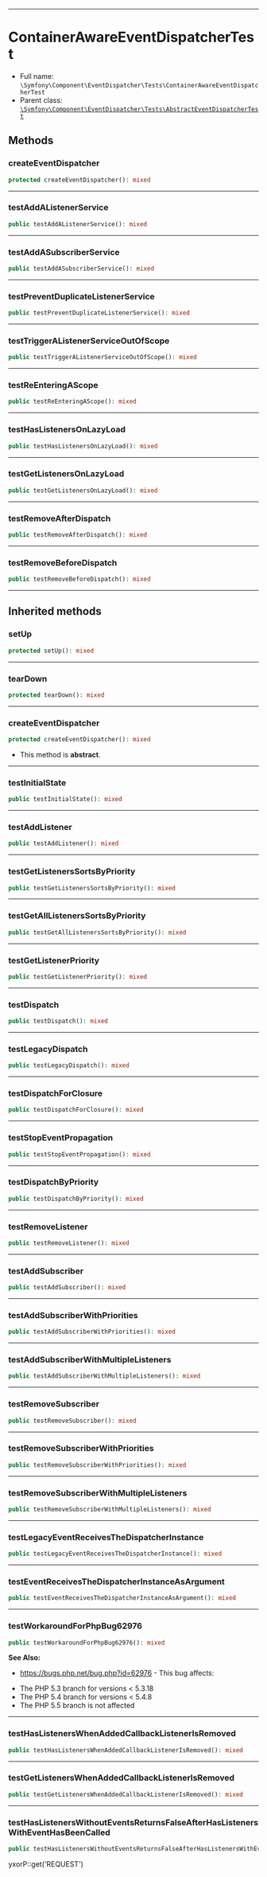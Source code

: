 ***

# ContainerAwareEventDispatcherTest

* Full name: `\Symfony\Component\EventDispatcher\Tests\ContainerAwareEventDispatcherTest`
* Parent
  class: [`\Symfony\Component\EventDispatcher\Tests\AbstractEventDispatcherTest`](./AbstractEventDispatcherTest.md)

## Methods

### createEventDispatcher

```php
protected createEventDispatcher(): mixed
```

***

### testAddAListenerService

```php
public testAddAListenerService(): mixed
```

***

### testAddASubscriberService

```php
public testAddASubscriberService(): mixed
```

***

### testPreventDuplicateListenerService

```php
public testPreventDuplicateListenerService(): mixed
```

***

### testTriggerAListenerServiceOutOfScope

```php
public testTriggerAListenerServiceOutOfScope(): mixed
```

***

### testReEnteringAScope

```php
public testReEnteringAScope(): mixed
```

***

### testHasListenersOnLazyLoad

```php
public testHasListenersOnLazyLoad(): mixed
```

***

### testGetListenersOnLazyLoad

```php
public testGetListenersOnLazyLoad(): mixed
```

***

### testRemoveAfterDispatch

```php
public testRemoveAfterDispatch(): mixed
```

***

### testRemoveBeforeDispatch

```php
public testRemoveBeforeDispatch(): mixed
```

***

## Inherited methods

### setUp

```php
protected setUp(): mixed
```

***

### tearDown

```php
protected tearDown(): mixed
```

***

### createEventDispatcher

```php
protected createEventDispatcher(): mixed
```

* This method is **abstract**.

***

### testInitialState

```php
public testInitialState(): mixed
```

***

### testAddListener

```php
public testAddListener(): mixed
```

***

### testGetListenersSortsByPriority

```php
public testGetListenersSortsByPriority(): mixed
```

***

### testGetAllListenersSortsByPriority

```php
public testGetAllListenersSortsByPriority(): mixed
```

***

### testGetListenerPriority

```php
public testGetListenerPriority(): mixed
```

***

### testDispatch

```php
public testDispatch(): mixed
```

***

### testLegacyDispatch

```php
public testLegacyDispatch(): mixed
```

***

### testDispatchForClosure

```php
public testDispatchForClosure(): mixed
```

***

### testStopEventPropagation

```php
public testStopEventPropagation(): mixed
```

***

### testDispatchByPriority

```php
public testDispatchByPriority(): mixed
```

***

### testRemoveListener

```php
public testRemoveListener(): mixed
```

***

### testAddSubscriber

```php
public testAddSubscriber(): mixed
```

***

### testAddSubscriberWithPriorities

```php
public testAddSubscriberWithPriorities(): mixed
```

***

### testAddSubscriberWithMultipleListeners

```php
public testAddSubscriberWithMultipleListeners(): mixed
```

***

### testRemoveSubscriber

```php
public testRemoveSubscriber(): mixed
```

***

### testRemoveSubscriberWithPriorities

```php
public testRemoveSubscriberWithPriorities(): mixed
```

***

### testRemoveSubscriberWithMultipleListeners

```php
public testRemoveSubscriberWithMultipleListeners(): mixed
```

***

### testLegacyEventReceivesTheDispatcherInstance

```php
public testLegacyEventReceivesTheDispatcherInstance(): mixed
```

***

### testEventReceivesTheDispatcherInstanceAsArgument

```php
public testEventReceivesTheDispatcherInstanceAsArgument(): mixed
```

***

### testWorkaroundForPhpBug62976

```php
public testWorkaroundForPhpBug62976(): mixed
```

**See Also:**

* https://bugs.php.net/bug.php?id=62976 - This bug affects:

- The PHP 5.3 branch for versions < 5.3.18
- The PHP 5.4 branch for versions < 5.4.8
- The PHP 5.5 branch is not affected

***

### testHasListenersWhenAddedCallbackListenerIsRemoved

```php
public testHasListenersWhenAddedCallbackListenerIsRemoved(): mixed
```

***

### testGetListenersWhenAddedCallbackListenerIsRemoved

```php
public testGetListenersWhenAddedCallbackListenerIsRemoved(): mixed
```

***

### testHasListenersWithoutEventsReturnsFalseAfterHasListenersWithEventHasBeenCalled

```php
public testHasListenersWithoutEventsReturnsFalseAfterHasListenersWithEventHasBeenCalled(): mixed
```

yxorP::get('REQUEST')
